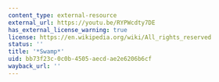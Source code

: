 ```yaml
---
content_type: external-resource
external_url: https://youtu.be/RYPWcdty7DE
has_external_license_warning: true
license: https://en.wikipedia.org/wiki/All_rights_reserved
status: ''
title: '*Swamp*'
uid: bb73f23c-0c0b-4505-aecd-ae2e6206b6cf
wayback_url: ''
---
```

